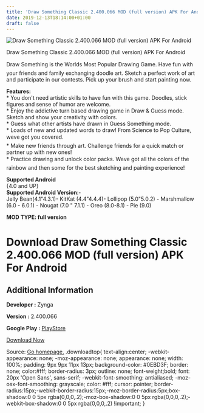 ```yaml
---
title: 'Draw Something Classic 2.400.066 MOD (full version) APK For Android'
date: 2019-12-13T18:14:00+01:00
draft: false
---
```


![Draw Something Classic 2.400.066 MOD (full version) APK For Android](https://i1.wp.com/apkhome.net/wp-content/uploads/2019/12/Draw-Something-Classic.png "Draw Something Classic 2.400.066 MOD (full version) APK For Android")

  

Draw Something Classic 2.400.066 MOD (full version) APK For Android

Draw Something is the Worlds Most Popular Drawing Game. Have fun with your friends and family exchanging doodle art. Sketch a perfect work of art and participate in our contests. Pick up your brush and start painting now.

**Features:**  
\* You don't need artistic skills to have fun with this game. Doodles, stick figures and sense of humor are welcome.  
\* Enjoy the addictive turn based drawing game in Draw & Guess mode. Sketch and show your creativity with colors.  
\* Guess what other artists have drawn in Guess Something mode.  
\* Loads of new and updated words to draw! From Science to Pop Culture, weve got you covered.  
\* Make new friends through art. Challenge friends for a quick match or partner up with new ones!  
\* Practice drawing and unlock color packs. Weve got all the colors of the rainbow and then some for the best sketching and painting experience!

**Supported Android**  
{4.0 and UP}  
**Supported Android Version**:-  
Jelly Bean(4.1"4.3.1)- KitKat (4.4"4.4.4)- Lollipop (5.0"5.0.2) - Marshmallow (6.0 - 6.0.1) - Nougat (7.0 " 7.1.1) - Oreo (8.0-8.1) - Pie (9.0)

**MOD TYPE: full version**

Download Draw Something Classic 2.400.066 MOD (full version) APK For Android
============================================================================

Additional Information
----------------------

**Developer :** Zynga

**Version :** 2.400.066

**Google Play :** [PlayStore](https://play.google.com/store/apps/details?id=com.omgpop.dstfree&feature=more_from_developer#?t=W251bGwsMSwxLDEwMiwiY29tLm9tZ3BvcC5kc3RmcmVlIl0)

  

[Download Now](https://store4app.co/post/draw-something-classic-2-400-066-mod-full-version-apk-for-android_1576256464)

  
Source: [Go homepage.](https://store4app.co/post/draw-something-classic-2-400-066-mod-full-version-apk-for-android_1576256464) .downloadtop{ text-align:center; -webkit-appearance: none; -moz-appearance: none; appearance: none; width: 100%; padding: 9px 9px 11px 13px; background-color: #0EBD3F; border: none; color:#fff; border-radius: 3px; outline: none; font-weight;bold; font: 20px 'Open Sans', sans-serif; -webkit-font-smoothing: antialiased; -moz-osx-font-smoothing: grayscale; color: #fff; cursor: pointer; border-radius:15px;-webkit-border-radius:15px;-moz-border-radius:5px;box-shadow:0 0 5px rgba(0,0,0,.2);-moz-box-shadow:0 0 5px rgba(0,0,0,.2);-webkit-box-shadow:0 0 5px rgba(0,0,0,.2) !important; }